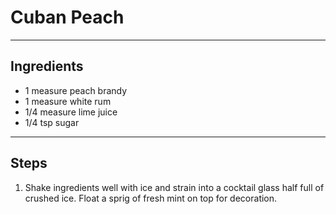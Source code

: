 # Cuban Peach

---

## Ingredients

* 1 measure peach brandy
* 1 measure white rum
* 1/4 measure lime juice
* 1/4 tsp sugar

---

## Steps

1.  Shake ingredients well with ice and strain into a cocktail glass half full of crushed ice. Float a sprig of fresh mint on top for decoration.